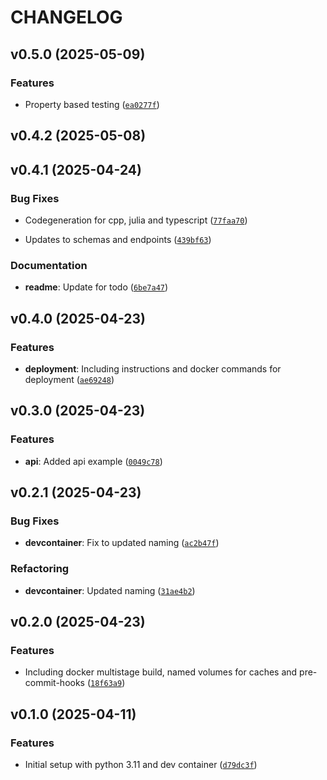 # CHANGELOG


## v0.5.0 (2025-05-09)

### Features

- Property based testing
  ([`ea0277f`](https://github.com/tobiasskov/template-project-python-fastapi/commit/ea0277f481f20bb9ada0a62a0f63f72bfb0c01f4))


## v0.4.2 (2025-05-08)


## v0.4.1 (2025-04-24)

### Bug Fixes

- Codegeneration for cpp, julia and typescript
  ([`77faa70`](https://github.com/tobiasskov/template-project-python-fastapi/commit/77faa700b3a1e4b8394fdb6ab4fc50025af35a8a))

- Updates to schemas and endpoints
  ([`439bf63`](https://github.com/tobiasskov/template-project-python-fastapi/commit/439bf6339c4927da4ee6c1927799c6b5fa4e9227))

### Documentation

- **readme**: Update for todo
  ([`6be7a47`](https://github.com/tobiasskov/template-project-python-fastapi/commit/6be7a47c68b73c9c05dfe0a96114443a112363ea))


## v0.4.0 (2025-04-23)

### Features

- **deployment**: Including instructions and docker commands for deployment
  ([`ae69248`](https://github.com/tobiasskov/template-project-python-fastapi/commit/ae69248e251f2c7a75119d606f762b775eb85715))


## v0.3.0 (2025-04-23)

### Features

- **api**: Added api example
  ([`0049c78`](https://github.com/tobiasskov/template-project-python-fastapi/commit/0049c78f7c8bf2248f0cb691a7316785f4cb0b57))


## v0.2.1 (2025-04-23)

### Bug Fixes

- **devcontainer**: Fix to updated naming
  ([`ac2b47f`](https://github.com/tobiasskov/template-project-python-fastapi/commit/ac2b47f3c3adeeec621e968c123cf5a63dd24884))

### Refactoring

- **devcontainer**: Updated naming
  ([`31ae4b2`](https://github.com/tobiasskov/template-project-python-fastapi/commit/31ae4b2c2d37415a1f8845885396e3a105e968ea))


## v0.2.0 (2025-04-23)

### Features

- Including docker multistage build, named volumes for caches and pre-commit-hooks
  ([`18f63a9`](https://github.com/tobiasskov/template-project-python-fastapi/commit/18f63a921f24c5c85235c1a40ec654053b3ce398))


## v0.1.0 (2025-04-11)

### Features

- Initial setup with python 3.11 and dev container
  ([`d79dc3f`](https://github.com/tobiasskov/template-project-python-fastapi/commit/d79dc3fdfcff0dac2452131bf7517bbf0a6741f3))
